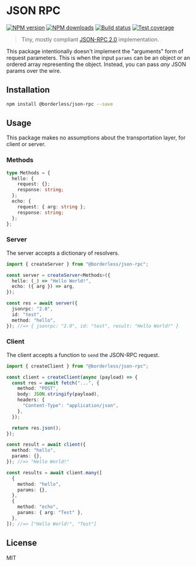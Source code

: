 # JSON RPC

[![NPM version][npm-image]][npm-url]
[![NPM downloads][downloads-image]][downloads-url]
[![Build status][travis-image]][travis-url]
[![Test coverage][coveralls-image]][coveralls-url]

> Tiny, mostly compliant [JSON-RPC 2.0](https://www.jsonrpc.org/specification) implementation.

This package intentionally doesn't implement the "arguments" form of request parameters. This is when the input `params` can be an object or an ordered array representing the object. Instead, you can pass _any_ JSON params over the wire.

## Installation

```sh
npm install @borderless/json-rpc --save
```

## Usage

This package makes no assumptions about the transportation layer, for client or server.

### Methods

```ts
type Methods = {
  hello: {
    request: {};
    response: string;
  };
  echo: {
    request: { arg: string };
    response: string;
  };
};
```

### Server

The server accepts a dictionary of resolvers.

```ts
import { createServer } from "@borderless/json-rpc";

const server = createServer<Methods>({
  hello: (_) => "Hello World!",
  echo: ({ arg }) => arg,
});

const res = await server({
  jsonrpc: "2.0",
  id: "test",
  method: "hello",
}); //=> { jsonrpc: "2.0", id: "test", result: "Hello World!" }
```

### Client

The client accepts a function to `send` the JSON-RPC request.

```ts
import { createClient } from "@borderless/json-rpc";

const client = createClient(async (payload) => {
  const res = await fetch("...", {
    method: "POST",
    body: JSON.stringify(payload),
    headers: {
      "Content-Type": "application/json",
    },
  });

  return res.json();
});

const result = await client({
  method: "hello",
  params: {},
}); //=> "Hello World!"

const results = await client.many([
  {
    method: "hello",
    params: {},
  },
  {
    method: "echo",
    params: { arg: "Test" },
  },
]); //=> ["Hello World!", "Test"]
```

## License

MIT

[npm-image]: https://img.shields.io/npm/v/@borderless/json-rpc.svg?style=flat
[npm-url]: https://npmjs.org/package/@borderless/json-rpc
[downloads-image]: https://img.shields.io/npm/dm/@borderless/json-rpc.svg?style=flat
[downloads-url]: https://npmjs.org/package/@borderless/json-rpc
[travis-image]: https://img.shields.io/travis/borderless/json-rpc.svg?style=flat
[travis-url]: https://travis-ci.org/borderless/json-rpc
[coveralls-image]: https://img.shields.io/coveralls/borderless/json-rpc.svg?style=flat
[coveralls-url]: https://coveralls.io/r/borderless/json-rpc?branch=master
